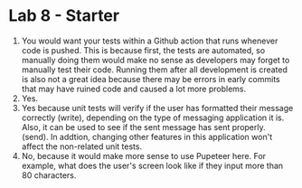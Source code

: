 # Lab 8 - Starter
1. You would want your tests within a Github action that runs whenever code is pushed. This is because first, the tests are automated, so manually doing them would make no sense as developers may forget to manually test their code. Running them after all development is created is also not a great idea because there may be errors in early commits that may have ruined code and caused a lot more problems.
2. Yes.
3. Yes because unit tests will verify if the user has formatted their message correctly (write), depending on the type of messaging application it is. Also, it can be used to see if the sent message has sent properly. (send). In addtion, changing other features in this application won't affect the non-related unit tests.
4. No, because it would make more sense to use Pupeteer here. For example, what does the user's screen look like if they input more than 80 characters.